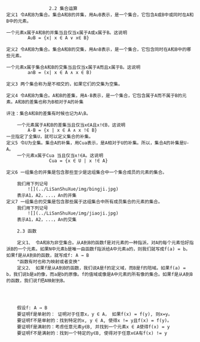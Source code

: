                     2.2 集合运算
    定义1 令A和B为集合。集合A和B的并集，用A∪B表示，是一个集合，它包含A或B中或同时在A和B中的元素。

    一个元素x属于A和B的并集当且仅当x属于A或x属于B。这说明
            A∪B = {x| x ∈ A ∨ x∈ B}
    
    定义2 令A和B为集合。集合A和B的交集，用A∩B表示，是一个集合，它包含同时在A和B中的哪些元素。
    
    一个元素x属于集合A和B的交集当且仅当x属于A而且x属于B。这说明
            a∩B = (x| x ∈ A ∧ x ∈ B)

    定义3 两个集合称为是不相交的，如果它们的交集为空集。

    定义4 令A和B为集合。A和B的差集，用A-B表示，是一个集合，它包含属于A而不属于B的元素。A和B的差集也称为B相对于A的补集

    评注：集合A和B的差集有时候也记为A\B。

        一个元素属于A和B的差集当且仅当x∈A且x!∈B，这说明
            A-B = {x | x ∈ A ∧ x !∈ B}
    一旦指定了全集U，就可以定义集合的补集。
    定义5 令U为全集。集合A的补集，用Cua表示，是A相对于U的补集。所以，集合A的补集是U-A。
        一个元素x属于Cua 当且仅当x!∈A。这说明
                    Cua = {x ∈ U | x !∈ A}

    定义6 一组集合的并集是包含那些至少是这组集合中一个集合成员的元素的集合。
    
        我们用下列记号
            ![](../LiSanShuXue/img/bingji.jpg)
        表示A1，A2，...，An的并集
    定义7 一组集合的交集是包含那些属于这组集合中所有成员集合的元素的集合。
        我们用下列记号
            ![](../LiSanShuXue/img/jiaoji.jpg)
        表示A1，A2，...，An的交集

        2.3 函数

        定义1、 令A和B为非空集合。从A到B的函数f是对元素的一种指派，对A的每个元素恰好指派B的一个元素。如果N中元素b是唯一由函数f指派给A中元素a的，则我们就写成f(a) = b。如果f是从A到B的函数，就写成f: A → B
        "函数有时也称为映射或者变换"
        定义2、 如果f是从A到B的函数，我们说A是f的定义域，而B是f的陪域。如果f(a) = b，我们说b是a的像，而a是b的原像。f的值域或像是A中元素的所有像的集合。如果f是从A到B的函数，我们说f把A映射到B。




        假设f: A → B
        要证明f是单射的： 证明对于任意x，y ∈ A， 如果f(x) = f(y), 则x=y。
        要证明f不是单射的：找到特定的x, y ∈ A, 使得x != y且f(x) = f(y)。
        要证明f是满射的：考虑任意元素y∈B, 并找到一个元素x ∈ A使得f(x) = y
        要证明f不是满射的：找到一个特定的y∈B, 使得对于任意x∈A有f(x) != y